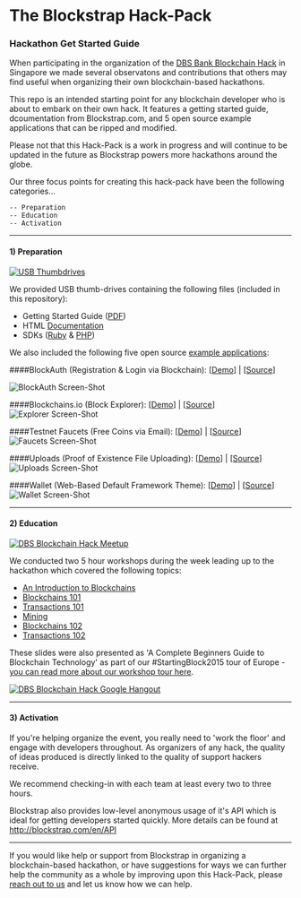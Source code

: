 # The Blockstrap Hack-Pack

### Hackathon Get Started Guide

When participating in the organization of the [DBS Bank Blockchain Hack](http://blockstrap.com/en/blog/dbs-blockchain-hack-de-brief/) in Singapore we made several observatons and contributions that others may find useful when organizing their own blockchain-based hackathons. 

This repo is an intended starting point for any blockchain developer who is about to embark on their own hack. It features a getting started guide, dcoumentation from Blockstrap.com, and 5 open source example applications that can be ripped and modified.

Please not that this Hack-Pack is a work in progress and will continue to be updated in the future as Blockstrap powers more hackathons around the globe.

Our three focus points for creating this hack-pack have been the following categories...

```
-- Preparation
-- Education
-- Activation
```

-----

#### 1) Preparation

[![USB Thumbdrives](https://pbs.twimg.com/media/CES3kQ7WEAAAo66.jpg)](https://twitter.com/blockstrap/status/595802885037916160)

We provided USB thumb-drives containing the following files (included in this repository):

* Getting Started Guide ([PDF](https://github.com/blockstrap/hack-pack/raw/master/GETTING_STARTED.pdf))
* HTML [Documentation](http://docs.blockstrap.com)
* SDKs ([Ruby](http://github.com/blockstrap/blockstrap-ruby) & [PHP](http://github.com/blockstrap/blockstrap-php))

We also included the following five open source [example applications](https://github.com/blockstrap/hack-pack/tree/master/applications):

####BlockAuth (Registration & Login via Blockchain): [[Demo](http://www.blockauth.me/)] | [[Source](https://github.com/Neuroware-IO/blockauth)]

![BlockAuth Screen-Shot](http://blockcontent.s3.amazonaws.com/content/uploads/sites/3/2015/05/04230131/blockauth.png)

####Blockchains.io (Block Explorer): [[Demo](http://www.blockchains.io/)] | [[Source](https://github.com/blockstrap/blockchains.io)]
![Explorer Screen-Shot](http://blockcontent.s3.amazonaws.com/content/uploads/sites/3/2015/05/04155537/blockchainsio.png)

####Testnet Faucets (Free Coins via Email): [[Demo](http://www.faucets.blockstrap.com/)] | [[Source](https://github.com/blockstrap/faucets)]
![Faucets Screen-Shot](http://blockcontent.s3.amazonaws.com/content/uploads/sites/3/2015/05/04161244/faucets1.png)

####Uploads (Proof of Existence File Uploading): [[Demo](http://www.uploads.blockstrap.com/)] | [[Source](https://github.com/blockstrap/uploads)]
![Uploads Screen-Shot](http://blockcontent.s3.amazonaws.com/content/uploads/sites/3/2015/05/05115555/docsigner.png)

####Wallet (Web-Based Default Framework Theme): [[Demo](http://demo.blockstrap.com/framework/v0.5/)] | [[Source](https://github.com/blockstrap/framework)]
![Wallet Screen-Shot](http://blockcontent.s3.amazonaws.com/content/uploads/sites/3/2015/05/04234910/walletframework.png)

-----

#### 2) Education

[![DBS Blockchain Hack Meetup](http://img.youtube.com/vi/-96KUDogSgw/0.jpg)](http://www.youtube.com/watch?v=-96KUDogSgw)

We conducted two 5 hour workshops during the week leading up to the hackathon which covered the following topics:

* [An Introduction to Blockchains](http://www.slideshare.net/Blockstrap/cbgtbt-part-1-workshop-introduction-primer)
* [Blockchains 101](http://www.slideshare.net/Blockstrap/02-blockchains-101)
* [Transactions 101](http://www.slideshare.net/Blockstrap/03-transactions-101)
* [Mining](http://www.slideshare.net/Blockstrap/cbgtbt-part-4-mining)
* [Blockchains 102](http://www.slideshare.net/Blockstrap/05-blockchains-102)
* [Transactions 102](http://www.slideshare.net/Blockstrap/06-transactions-102)

These slides were also presented as 'A Complete Beginners Guide to Blockchain Technology' as part of our #StartingBlock2015 tour of Europe - [you can read more about our workshop tour here](http://blockstrap.com/en/blog/onboarding-europe/). 

[![DBS Blockchain Hack Google Hangout](http://img.youtube.com/vi/i1sNI4f1vBg/0.jpg)](http://www.youtube.com/watch?v=i1sNI4f1vBg)

-----

#### 3) Activation

If you're helping organize the event, you really need to 'work the floor' and engage with developers throughout. As organizers of any hack, the quality of ideas produced is directly linked to the quality of support hackers receive. 

We recommend checking-in with each team at least every two to three hours.

Blockstrap also provides low-level anonymous usage of it's API which is ideal for getting developers started quickly. More details can be found at http://blockstrap.com/en/API

-----

If you would like help or support from Blockstrap in organizing a blockchain-based hackathon, or have suggestions for ways we can further help the community as a whole by improving upon this Hack-Pack, please [reach out to us](mailto:hello@blockstrap.com) and let us know how we can help.
